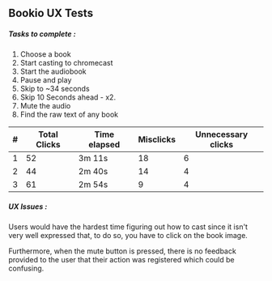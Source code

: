 
## Bookio UX Tests


##### Tasks to complete : 

1. Choose a book
2. Start casting to chromecast
3. Start the audiobook
4. Pause and play
5. Skip to ~34 seconds
6. Skip 10 Seconds ahead - x2.
7. Mute the audio
8. Find the raw text of any book


| # | Total Clicks | Time elapsed | Misclicks | Unnecessary clicks |
| - | ------------ | ------------ | --------- | ------------------ |
| 1 | 52           | 3m 11s       | 18        | 6                  |
| 2 | 44           | 2m 40s       | 14        | 4                  |
| 3 | 61           | 2m 54s       | 9         | 4                  |


##### UX Issues :

Users would have the hardest time figuring out how to cast since it isn't very well expressed that, to do so, you have to click on the book image.

Furthermore, when the mute button is pressed, there is no feedback provided to the user that their action was registered which could be confusing.
